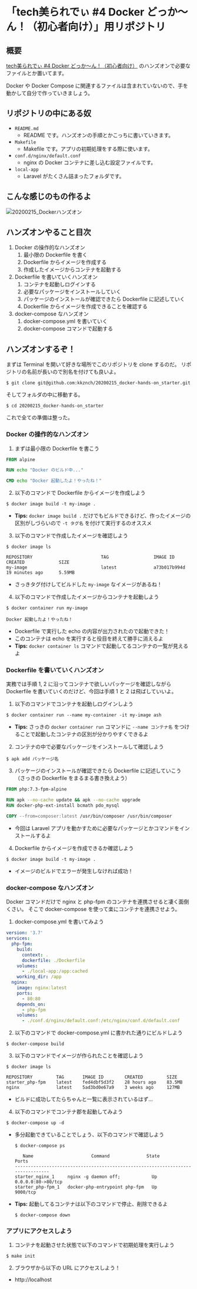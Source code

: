 # 「tech美られでぃ #4 Docker どっか〜ん！（初心者向け）」用リポジトリ

## 概要

[tech美られでぃ #4 Docker どっか〜ん！（初心者向け）](https://tech-chura-lady.connpass.com/event/163133) のハンズオンで必要なファイルとか置いてます。

Docker や Docker Compose に関連するファイルは含まれていないので、手を動かして自分で作っていきましょう。

## リポジトリの中にある奴

- `README.md`
  - README です。ハンズオンの手順とかこっちに書いていきます。
- `Makefile`
  - Makefile です。アプリの初期処理をする際に使います。
- `conf.d/nginx/default.conf`
  - nginx の Docker コンテナに差し込む設定ファイルです。
- `local-app`
  - Laravel がたくさん詰まったフォルダです。

## こんな感じのもの作るよ

![20200215_Dockerハンズオン](https://user-images.githubusercontent.com/1622387/74581705-bb872700-4ff5-11ea-8abc-8616718bcde6.png)

## ハンズオンやること目次

1. Docker の操作的なハンズオン
    1. 最小限の Dockerfile を書く
    2. Dockerfile からイメージを作成する
    3. 作成したイメージからコンテナを起動する
2.  Dockerfile を書いていくハンズオン
    1. コンテナを起動しログインする
    2. 必要なパッケージをインストールしていく
    3. パッケージのインストールが確認できたら Dockerfile に記述していく
    4. Dockerfile からイメージを作成できることを確認する
3. docker-compose なハンズオン
    1. docker-compose.yml を書いていく
    2. docker-compose コマンドで起動する

## ハンズオンするぞ！

まずは Terminal を開いて好きな場所でこのリポジトリを clone するのだ。
リポジトリの名前が長いので別名を付けても良いよ。

```shell
$ git clone git@github.com:kkznch/20200215_docker-hands-on_starter.git
```

そしてフォルダの中に移動する。

```shell
$ cd 20200215_docker-hands-on_starter
```

これで全ての準備は整った。

### Docker の操作的なハンズオン

1. まずは最小限の Dockerfile を書こう
  ```Dockerfile
  FROM alpine
  
  RUN echo "Docker のビルド中..."
  
  CMD echo "Docker 起動したよ！やったね！"
  ```
2. 以下のコマンドで Dockerfile からイメージを作成しよう
  ```shell
  $ docker image build -t my-image .
  ```
  - **Tips:** `docker image build .` だけでもビルドできるけど、作ったイメージの区別がしづらいので `-t タグ名` を付けて実行するのオススメ
3. 以下のコマンドで作成したイメージを確認しよう
  ```shell
  $ docker image ls
  
  REPOSITORY                          TAG                 IMAGE ID            CREATED             SIZE
  my-image                            latest              a73b017b994d        19 minutes ago      5.59MB
  ```
  - さっきタグ付けしてビルドした `my-image` なイメージがあるね！
4. 以下のコマンドで作成したイメージからコンテナを起動しよう
  ```shell
  $ docker container run my-image
  
  Docker 起動したよ！やったね！
  ```
  - Dockerfile で実行した echo の内容が出力されたので起動できた！
  - このコンテナは echo を実行すると役目を終えて勝手に消えるよ
  - **Tips:** `docker container ls` コマンドで起動してるコンテナの一覧が見えるよ

### Dockerfile を書いていくハンズオン

実務では手順 1, 2 に沿ってコンテナで欲しいパッケージを確認しながら Dockerfile を書いていくのだけど、今回は手順 1 と 2 は飛ばしていいよ。


1. 以下のコマンドでコンテナを起動しログインしよう
  ```shell
  $ docker container run --name my-container -it my-image ash
  ```
  - **Tips:** さっきの `docker container run` コマンドに `--name コンテナ名` をつけることで起動したコンテナの区別が分かりやすくできるよ  
2. コンテナの中で必要なパッケージをインストールして確認しよう
  ```shell
  $ apk add パッケージ名  
  ```
3. パッケージのインストールが確認できたら Dockerfile に記述していこう（さっきの Dockerfile をまるまる書き換えよう）
  ```Dockerfile
  FROM php:7.3-fpm-alpine

  RUN apk --no-cache update && apk --no-cache upgrade
  RUN docker-php-ext-install bcmath pdo_mysql

  COPY --from=composer:latest /usr/bin/composer /usr/bin/composer  
  ```
  - 今回は Laravel アプリを動かすために必要なパッケージとかコマンドをインストールするよ  
4. Dockerfile からイメージを作成できるか確認しよう
  ```shell
  $ docker image build -t my-image .
  ```
  - イメージのビルドでエラーが発生しなければ成功！

### docker-compose なハンズオン

Docker コマンドだけで nginx と php-fpm のコンテナを連携させると凄く面倒くさい。
そこで docker-compose を使って楽にコンテナを連携させよう。

1. docker-compose.yml を書いてみよう
  ```yml:docker-compose.yml
  version: '3.7'
  services:
    php-fpm:
      build:
        context: .
        dockerfile: ./Dockerfile
      volumes:
        - ./local-app:/app:cached
      working_dir: /app
    nginx:
      image: nginx:latest
      ports:
        - 80:80
      depends_on:
        - php-fpm
      volumes:
        - ./conf.d/nginx/default.conf:/etc/nginx/conf.d/default.conf
  ```
2. 以下のコマンドで docker-compose.yml に書かれた通りにビルドしよう
  ```shell
  $ docker-compose build
  ```
3. 以下のコマンドでイメージが作られたことを確認しよう
  ```shell
  $ docker image ls
  
  REPOSITORY         TAG       IMAGE ID        CREATED         SIZE
  starter_php-fpm    latest    fed4dbf5d3f2    28 hours ago    83.5MB
  nginx              latest    5ad3bd0e67a9    3 weeks ago     127MB
  ```
  - ビルドに成功してたらちゃんと一覧に表示されているはず...
4. 以下のコマンドでコンテナ郡を起動してみよう
  ```shell
  $ docker-compose up -d
  ```
  - 多分起動できていることでしょう、以下のコマンドで確認しよう
    ```shell
    $ docker-compose ps

       Name                      Command              State         Ports
    --------------------------------------------------------------------------------
    starter_nginx_1     nginx -g daemon off;            Up      0.0.0.0:80->80/tcp
    starter_php-fpm_1   docker-php-entrypoint php-fpm   Up      9000/tcp
    ```
  - **Tips:** 起動してるコンテナは以下のコマンドで停止、削除できるよ
    ```shell
    $ docker-compose down
    ```

### アプリにアクセスしよう

1. コンテナを起動させた状態で以下のコマンドで初期処理を実行しよう
  ```shell
  $ make init
  ```
2. ブラウザから以下の URL にアクセスしよう！
  - http://localhost
